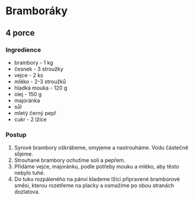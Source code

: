 # Bramboráky

## 4 porce

### Ingredience

- brambory - 1 kg
- česnek - 3 stroužky
- vejce - 2 ks
- mléko - 2-3 stroužků
- hladká mouka - 120 g
- olej - 150 g
- majoránka
- sůl
- mletý černý pepř
- cukr - 2 lžíce

### Postup

1. Syrové brambory oškrábeme, omyjeme a nastrouháme. Vodu částečně slijeme.
2. Strouhané brambory ochutíme solí a pepřem.
3. Přidáme vejce, majoránku, podle potřeby mouku a mléko, aby těsto nebylo tuhé.
4. Do tuku rozpáleného na pánvi klademe lžíci připravené bramborové směsi, kterou rozetřeme na placky a osmažíme po obou stranách dozlatova.
